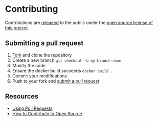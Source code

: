 # Contributing

Contributions are [released](https://help.github.com/articles/github-terms-of-service/#6-contributions-under-repository-license) to the public under the [open source license of this project](../LICENSE).

## Submitting a pull request

1. [Fork](https://github.com/qdm12/caddy-ui-server/fork) and clone the repository
1. Create a new branch `git checkout -b my-branch-name`
1. Modify the code
1. Ensure the docker build succeeds `docker build .`
1. Commit your modifications
1. Push to your fork and [submit a pull request](https://github.com/qdm12/caddy-ui-server/compare)

## Resources

- [Using Pull Requests](https://help.github.com/articles/about-pull-requests/)
- [How to Contribute to Open Source](https://opensource.guide/how-to-contribute/)

